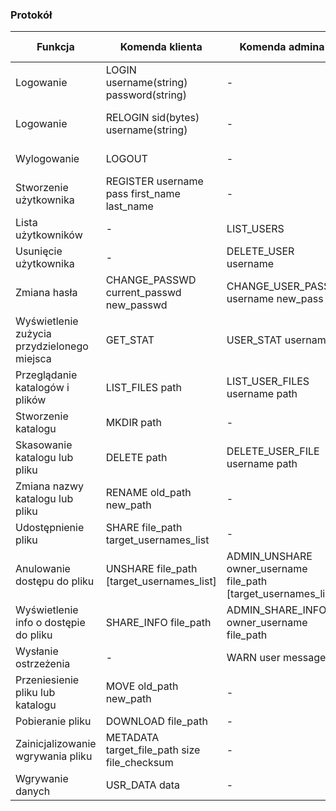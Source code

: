 ### Protokół

Funkcja | Komenda klienta | Komenda admina | Odpowiedź serwera
--- | --- | --- | ---
Logowanie | LOGIN username(string) password(string) | - | LOGGED sid(bytes) [warn_list] / ERROR msg(str)
Logowanie | RELOGIN sid(bytes) username(string) | - | LOGGED sid(bytes) [warn_list] / ERROR msg(str)
Wylogowanie | LOGOUT | - | OK / ERROR code msg
Stworzenie użytkownika | REGISTER username pass first_name last_name | - | OK / ERROR code msg
Lista użytkowników | - | LIST_USERS | USERS [User_message_list]
Usunięcie użytkownika | - | DELETE_USER username | OK / ERROR code msg
Zmiana hasła | CHANGE_PASSWD current_passwd new_passwd | CHANGE_USER_PASS username new_pass | OK / ERROR code msg
Wyświetlenie zużycia przydzielonego miejsca | GET_STAT | USER_STAT username | STAT [stat_list] - do przemyślenia
Przeglądanie katalogów i plików | LIST_FILES path | LIST_USER_FILES username path | FILES [File_message_list]
Stworzenie katalogu | MKDIR path | - | OK / ERROR code msg
Skasowanie katalogu lub pliku | DELETE path | DELETE_USER_FILE username path | OK / ERROR code msg
Zmiana nazwy katalogu lub pliku | RENAME old_path new_path | - | OK / ERROR code msg
Udostępnienie pliku | SHARE file_path target_usernames_list | - | OK / ERROR code msg
Anulowanie dostępu do pliku | UNSHARE file_path [target_usernames_list] | ADMIN_UNSHARE owner_username file_path [target_usernames_list] | OK / ERROR code msg
Wyświetlenie info o dostępie do pliku | SHARE_INFO file_path | ADMIN_SHARE_INFO owner_username file_path | SHARED file_path [who_list]
Wysłanie ostrzeżenia | - | WARN user message | OK / ERROR code msg
Przeniesienie pliku lub katalogu | MOVE old_path new_path | - | OK / ERROR code msg
Pobieranie pliku | DOWNLOAD file_path | - | SRV_DATA data
Zainicjalizowanie wgrywania pliku | METADATA target_file_path size file_checksum | - | CAN_SEND starting_chunk / ERROR code msg
Wgrywanie danych | USR_DATA data | - | OK / ERROR code msg
